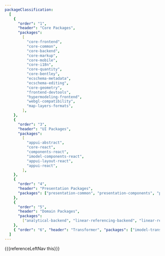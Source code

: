 ```yaml
---
packageClassification:
  [
    {
      "order": "1",
      "header": "Core Packages",
      "packages":
        [
          "core-frontend",
          "core-common",
          "core-backend",
          "core-markup",
          "core-mobile",
          "core-i18n",
          "core-quantity",
          "core-bentley",
          "ecschema-metadata",
          "ecschema-editing",
          "core-geometry",
          "frontend-devtools",
          "hypermodeling-frontend",
          "webgl-compatibility",
          "map-layers-formats",
        ],
    },
    {
      "order": "3",
      "header": "UI Packages",
      "packages":
        [
          "appui-abstract",
          "core-react",
          "components-react",
          "imodel-components-react",
          "appui-layout-react",
          "appui-react",
        ],
    },
    {
      "order": "4",
      "header": "Presentation Packages",
      "packages": ["presentation-common", "presentation-components", "presentation-backend", "presentation-frontend"],
    },
    {
      "order": "5",
      "header": "Domain Packages",
      "packages":
        ["analytical-backend", "linear-referencing-backend", "linear-referencing-common", "physical-material-backend"],
    },
    { "order": "6", "header": "Transformer", "packages": ["imodel-transformer"] },
  ]
---
```


<div>
    {{{referenceLeftNav this}}}
</div>
